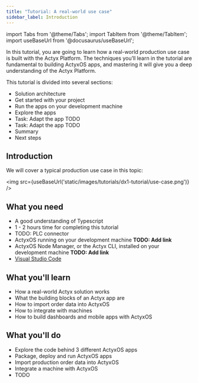 ```yaml
---
title: "Tutorial: A real-world use case"
sidebar_label: Introduction
---
```


import Tabs from '@theme/Tabs';
import TabItem from '@theme/TabItem';
import useBaseUrl from '@docusaurus/useBaseUrl';

In this tutorial, you are going to learn how a real-world production use case is built with the Actyx Platform. The techniques you’ll learn in the tutorial are fundamental to building ActyxOS apps, and mastering it will give you a deep understanding of the Actyx Platform.

This tutorial is divided into several sections:

- Solution architecture
- Get started with your project 
- Run the apps on your development machine
- Explore the apps
- Task: Adapt the app TODO
- Task: Adapt the app TODO
- Summary
- Next steps

## Introduction

We will cover a typical production use case in this topic:

<img src={useBaseUrl('static/images/tutorials/dx1-tutorial/use-case.png')} />

## What you need

- A good understanding of Typescript
- 1 - 2 hours time for completing this tutorial
- TODO: PLC connector
- ActyxOS running on your development machine **TODO: Add link**
- ActyxOS Node Manager, or the Actyx CLI, installed on your development machine **TODO: Add link**
- [Visual Studio Code](https://code.visualstudio.com/)

## What you'll learn

- How a real-world Actyx solution works
- What the building blocks of an Actyx app are
- How to import order data into ActyxOS
- How to integrate with machines
- How to build dashboards and mobile apps with ActyxOS

## What you'll do

- Explore the code behind 3 different ActyxOS apps
- Package, deploy and run ActyxOS apps
- Import production order data into ActyxOS
- Integrate a machine with ActyxOS
- TODO
